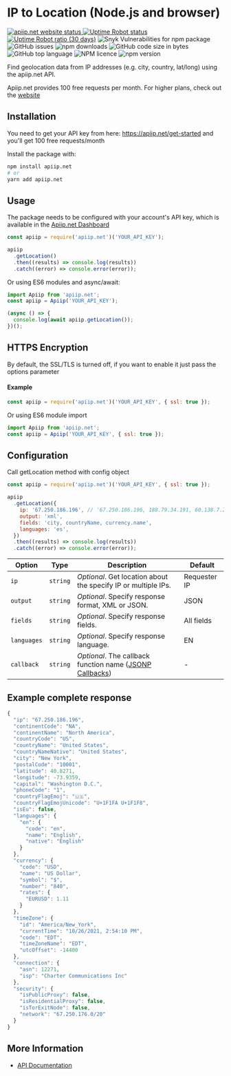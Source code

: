 # IP to Location (Node.js and browser)

<p>
<a href="https://apiip.net"><img alt="apiip.net website status" src="https://img.shields.io/website?down_color=red&down_message=offline&label=apiip.net%20website&up_color=success&up_message=online&url=https%3A%2F%2Fapiip.net%2F"> </a>
<a href="https://status.apiip.net/"><img alt="Uptime Robot status" src="https://img.shields.io/uptimerobot/status/m789879229-16fa66289487470e7544d58a?label=API%20status"></a>
<a href="https://status.apiip.net/"><img alt="Uptime Robot ratio (30 days)" src="https://img.shields.io/uptimerobot/ratio/m789879229-16fa66289487470e7544d58a?label=API%20uptime%20%2830%20days%29"></a>
<img alt="Snyk Vulnerabilities for npm package" src="https://img.shields.io/snyk/vulnerabilities/npm/apiip.net">
<img alt="GitHub issues" src="https://img.shields.io/github/issues-raw/Apiipnet/apiip.net">
<img alt="npm downloads" src="https://img.shields.io/npm/dw/apiip.net?label=npm%20downloads">
<img alt="GitHub code size in bytes" src="https://img.shields.io/github/languages/code-size/Apiipnet/apiip.net">
<img alt="GitHub top language" src="https://img.shields.io/github/languages/top/apiipnet/apiip.net">
<img alt="NPM licence" src="https://img.shields.io/npm/l/apiip.net?color=green">
<img alt="npm version" src="https://img.shields.io/npm/v/apiip.net">

</p>
Find geolocation data from IP addresses (e.g. city, country, lat/long) using the apiip.net API.

Apiip.net provides 100 free requests per month. For higher plans, check out the [website](https://apiip.net)

## Installation

You need to get your API key from here: https://apiip.net/get-started and you'll get 100 free requests/month

Install the package with:

```sh
npm install apiip.net
# or
yarn add apiip.net
```

## Usage

The package needs to be configured with your account's API key, which is available in the [Apiip.net Dashboard](https://apiip.net/user/dashboard)

```javascript
const apiip = require('apiip.net')('YOUR_API_KEY');

apiip
  .getLocation()
  .then((results) => console.log(results))
  .catch((error) => console.error(error));
```

Or using ES6 modules and async/await:

```javascript
import Apiip from 'apiip.net';
const apiip = Apiip('YOUR_API_KEY');

(async () => {
  console.log(await apiip.getLocation());
})();
```

## HTTPS Encryption

By default, the SSL/TLS is turned off, if you want to enable it just pass the options parameter

#### Example

```javascript
const apiip = require('apiip.net')('YOUR_API_KEY', { ssl: true });
```

Or using ES6 module import

```javascript
import Apiip from 'apiip.net';
const apiip = Apiip('YOUR_API_KEY', { ssl: true });
```

## Configuration

Call getLocation method with config object

```javascript
const apiip = require('apiip.net')('YOUR_API_KEY', { ssl: true });

apiip
  .getLocation({
    ip: '67.250.186.196', // '67.250.186.196, 188.79.34.191, 60.138.7.24' - for bulk request
    output: 'xml',
    fields: 'city, countryName, currency.name',
    languages: 'es',
  })
  .then((results) => console.log(results))
  .catch((error) => console.error(error));
```

| Option      | Type     | Description                                                                                                | Default      |
| ----------- | -------- | ---------------------------------------------------------------------------------------------------------- | ------------ |
| `ip`        | `string` | _Optional_. Get location about the specify IP or multiple IPs.                                             | Requester IP |
| `output`    | `string` | _Optional_. Specify response format, XML or JSON.                                                          | JSON         |
| `fields`    | `string` | _Optional_. Specify response fields.                                                                       | All fields   |
| `languages` | `string` | _Optional_. Specify response language.                                                                     | EN           |
| `callback`  | `string` | _Optional_. The callback function name ([JSONP Callbacks](https://www.w3schools.com/js/js_json_jsonp.asp)) | -            |

## Example complete response

```javascript
{
  "ip": "67.250.186.196",
  "continentCode": "NA",
  "continentName": "North America",
  "countryCode": "US",
  "countryName": "United States",
  "countryNameNative": "United States",
  "city": "New York",
  "postalCode": "10001",
  "latitude": 40.8271,
  "longitude": -73.9359,
  "capital": "Washington D.C.",
  "phoneCode": "1",
  "countryFlagEmoj": "🇺🇸",
  "countryFlagEmojUnicode": "U+1F1FA U+1F1F8",
  "isEu": false,
  "languages": {
    "en": {
      "code": "en",
      "name": "English",
      "native": "English"
    }
  },
  "currency": {
    "code": "USD",
    "name": "US Dollar",
    "symbol": "$",
    "number": "840",
    "rates": {
      "EURUSD": 1.11
    }
  },
  "timeZone": {
    "id": "America/New_York",
    "currentTime": "10/26/2021, 2:54:10 PM",
    "code": "EDT",
    "timeZoneName": "EDT",
    "utcOffset": -14400
  },
  "connection": {
    "asn": 12271,
    "isp": "Charter Communications Inc"
  },
  "security": {
    "isPublicProxy": false,
    "isResidentialProxy": false,
    "isTorExitNode": false,
    "network": "67.250.176.0/20"
  }
}

```

## More Information

- [API Documentation](https://apiip.net/documentation)
